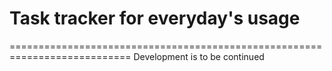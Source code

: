 Task tracker for everyday's usage
===========================================================================
===========================================================================
Development is to be continued